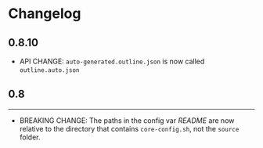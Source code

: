 # Changelog

## 0.8.10
* API CHANGE: `auto-generated.outline.json` is now called `outline.auto.json`

## 0.8
---
* BREAKING CHANGE: The paths in the config var _README_ are now relative to the directory that contains `core-config.sh`, not the `source` folder.

